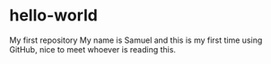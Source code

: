 # hello-world
My first repository
My name is Samuel and this is my first time using GitHub, nice to meet whoever is reading this.
